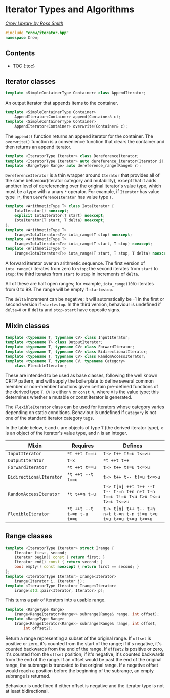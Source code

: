 # Iterator Types and Algorithms

_[Crow Library by Ross Smith](index.html)_

```c++
#include "crow/iterator.hpp"
namespace Crow;
```

## Contents

* TOC
{:toc}

## Iterator classes

```c++
template <SimpleContainerType Container> class AppendIterator;
```

An output iterator that appends items to the container.

```c++
template <SimpleContainerType Container>
    AppendIterator<Container> append(Container& c);
template <SimpleContainerType Container>
    AppendIterator<Container> overwrite(Container& c);
```

The `append()` function returns an append iterator for the container. The
`overwrite()` function is a convenience function that clears the container
and then returns an append iterator.

```c++
template <IteratorType Iterator> class DereferenceIterator;
template <IteratorType Iterator> auto dereference_iterator(Iterator i);
template <RangeType Range> auto dereference_range(Range& r);
```

`DereferenceIterator` is a thin wrapper around `Iterator` that provides all of
the same behaviour(iterator category and mutability), except that it adds
another level of dereferencing over the original iterator's value type, which
must be a type with a unary `*` operator. For example, if `Iterator` has
value type `T*`, then `DereferenceIterator` has value type `T`.

```c++
template <ArithmeticType T> class IotaIterator {
    IotaIterator() noexcept;
    explicit IotaIterator(T start) noexcept;
    IotaIterator(T start, T delta) noexcept;
};
template <ArithmeticType T>
    Irange<IotaIterator<T>> iota_range(T stop) noexcept;
template <ArithmeticType T>
    Irange<IotaIterator<T>> iota_range(T start, T stop) noexcept;
template <ArithmeticType T>
    Irange<IotaIterator<T>> iota_range(T start, T stop, T delta) noexcept;
```

A forward iterator over an arithmetic sequence. The first version of
`iota_range()` iterates from zero to `stop`; the second iterates from `start`
to `stop`; the third iterates from `start` to `stop` in increments of
`delta`.

All of these are half open ranges; for example, `iota_range(100)` iterates
from 0 to 99. The range will be empty if `start=stop`.

The `delta` increment can be negative; it will automatically be -1 in the
first or second version if `start>stop`. In the third version, behaviour is
undefined if `delta=0` or if `delta` and `stop-start` have opposite signs.

## Mixin classes

```c++
template <typename T, typename CV> class InputIterator;
template <typename T> class OutputIterator;
template <typename T, typename CV> class ForwardIterator;
template <typename T, typename CV> class BidirectionalIterator;
template <typename T, typename CV> class RandomAccessIterator;
template <typename T, typename CV, typename Category>
    class FlexibleIterator;
```

These are intended to be used as base classes, following the well known CRTP
pattern, and will supply the boilerplate to define several common member or
non-member functions given certain pre-defined functions of the derived type
`T`. `CV` is either `V` or `const V`, where `V` is the value type; this
determines whether a mutable or const iterator is generated.

The `FlexibleIterator` class can be used for iterators whose category varies
depending on static conditions. Behaviour is undefined if `Category` is not
one of the standard iterator category tags.

In the table below, `t` and `u` are objects of type `T` (the derived iterator
type), `x` is an object of the iterator's value type, and `n` is an integer.

| Mixin                    | Requires                    | Defines                                                                        |
| -----                    | --------                    | -------                                                                        |
| `InputIterator`          | `*t ++t t==u`               | `t-> t++ t!=u t<=>u`                                                           |
| `OutputIterator`         | `t=x`                       | `*t ++t t++`                                                                   |
| `ForwardIterator`        | `*t ++t t==u`               | `t-> t++ t!=u t<=>u`                                                           |
| `BidirectionalIterator`  | `*t ++t --t t==u`           | `t-> t++ t-- t!=u t<=>u`                                                       |
| `RandomAccessIterator`   | `*t t+=n t-u`               | `t-> t[n] ++t t++ --t t-- t-=n t+n n+t t-n t==u t!=u t<u t>u t<=u t>=u t<=>u`  |
| `FlexibleIterator`       | `*t ++t --t t+=n t-u t==u`  | `t-> t[n] t++ t-- t+n n+t t-=n t-n t!=u t<u t>u t<=u t>=u t<=>u`               |

## Range classes

```c++
template <IteratorType Iterator> struct Irange {
    Iterator first, second;
    Iterator begin() const { return first; }
    Iterator end() const { return second; }
    bool empty() const noexcept { return first == second; }
};
template <IteratorType Iterator> Irange<Iterator>
    irange(Iterator i, Iterator j);
template <IteratorType Iterator> Irange<Iterator>
    irange(std::pair<Iterator, Iterator> p);
```

This turns a pair of iterators into a usable range.

```c++
template <RangeType Range>
    Irange<RangeIterator<Range>> subrange(Range& range, int offset);
template <RangeType Range>
    Irange<RangeIterator<Range>> subrange(Range& range, int offset,
        int offset2);
```

Return a range representing a subset of the original range. If `offset` is
positive or zero, it's counted from the start of the range; if it's negative,
it's counted backwards from the end of the range. If `offset2` is positive or
zero, it's counted from the `offset` position; if it's negative, it's counted
backwards from the end of the range. If an offset would be past the end of
the original range, the subrange is truncated to the original range. If a
negative offset would reach a position before the beginning of the subrange,
an empty subrange is returned.

Behaviour is undefined if either offset is negative and the iterator type is
not at least bidirectional.
